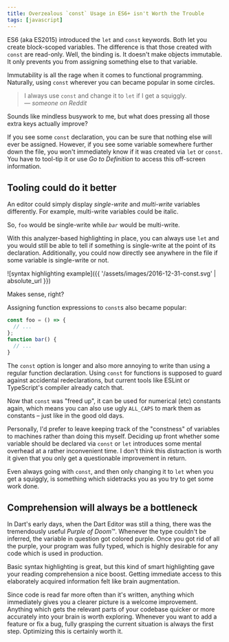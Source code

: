 ```yaml
---
title: Overzealous `const` Usage in ES6+ isn't Worth the Trouble
tags: [javascript]
---
```


ES6 (aka ES2015) introduced the `let` and `const` keywords. Both let you create block-scoped variables. The difference is that those created with `const` are read-only. Well, the binding is. It doesn't make objects immutable. It only prevents you from assigning something else to that variable.

Immutability is all the rage when it comes to functional programming. Naturally, using `const` wherever you can became popular in some circles.


> I always use `const` and change it to `let` if I get a squiggly.<br>
> &mdash; *someone on Reddit*

Sounds like mindless busywork to me, but what does pressing all those extra keys actually improve?

If you see some `const` declaration, you can be sure that nothing else will ever be assigned. However, if you see some variable somewhere further down the file, you won't immediately know if it was created via `let` or `const`. You have to tool-tip it or use *Go to Definition* to access this off-screen information.

## Tooling could do it better

An editor could simply display *single-write* and *multi-write* variables differently. For example, multi-write variables could be italic.

So, `foo` would be single-write while *`bar`* would be multi-write.

With this analyzer-based highlighting in place, you can always use `let` and you would still be able to tell if something is single-write at the point of its declaration. Additionally, you could now directly see anywhere in the file if some variable is single-write or not.

![syntax highlighting example]({{ '/assets/images/2016-12-31-const.svg' | absolute_url }})

Makes sense, right?

Assigning function expressions to `const`s also became popular:

```javascript
const foo = () => {
  // ...
};
function bar() {
  // ...
}
```

The `const` option is longer and also more annoying to write than using a regular function declaration. Using `const` for functions is supposed to guard against accidental redeclarations, but current tools like ESLint or TypeScript's compiler already catch that.

Now that `const` was "freed up", it can be used for numerical (etc) constants again, which means you can also use ugly `ALL_CAPS` to mark them as constants&nbsp;&ndash; just like in the good old days.

Personally, I'd prefer to leave keeping track of the "constness" of variables to machines rather than doing this myself. Deciding up front whether some variable should be declared via `const` or `let` introduces some mental overhead at a rather inconvenient time. I don't think this distraction is worth it given that you only get a questionable improvement in return.

Even always going with `const`, and then only changing it to `let` when you get a squiggly, is something which sidetracks you as you try to get some work done.

## Comprehension will always be a bottleneck

In Dart's early days, when the Dart Editor was still a thing, there was the tremendously useful *Purple of Doom*™. Whenever the type couldn't be inferred, the variable in question got colored purple. Once you got rid of all the purple, your program was fully typed, which is highly desirable for any code which is used in production.

Basic syntax highlighting is great, but this kind of smart highlighting gave your reading comprehension a nice boost. Getting immediate access to this elaborately acquired information felt like brain augmentation.

Since code is read far more often than it's written, anything which immediately gives you a clearer picture is a welcome improvement. Anything which gets the relevant parts of your codebase quicker or more accurately into your brain is worth exploring. Whenever you want to add a feature or fix a bug, fully grasping the current situation is always the first step. Optimizing this is certainly worth it.